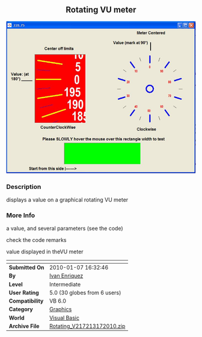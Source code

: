 ﻿<div align="center">

## Rotating VU meter

<img src="PIC20101717459404.jpg">
</div>

### Description

displays a value on a graphical rotating VU meter
 
### More Info
 
a value, and several parameters (see the code)

check the code remarks

value displayed in theVU meter


<span>             |<span>
---                |---
**Submitted On**   |2010-01-07 16:32:46
**By**             |[Ivan Enriquez](https://github.com/Planet-Source-Code/PSCIndex/blob/master/ByAuthor/ivan-enriquez.md)
**Level**          |Intermediate
**User Rating**    |5.0 (30 globes from 6 users)
**Compatibility**  |VB 6\.0
**Category**       |[Graphics](https://github.com/Planet-Source-Code/PSCIndex/blob/master/ByCategory/graphics__1-46.md)
**World**          |[Visual Basic](https://github.com/Planet-Source-Code/PSCIndex/blob/master/ByWorld/visual-basic.md)
**Archive File**   |[Rotating\_V217213172010\.zip](https://github.com/Planet-Source-Code/ivan-enriquez-rotating-vu-meter__1-72808/archive/master.zip)








